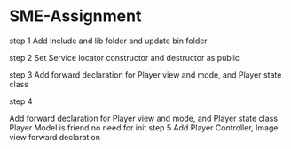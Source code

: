 # SME-Assignment
step 1
Add Include and lib folder and update bin folder

step 2
Set Service locator constructor and destructor as public

step 3
Add forward declaration for Player view and mode, and Player state class

step 4

 Add forward declaration for Player view and mode, and Player state class
Player Model is friend no need for init
 step 5
Add Player Controller, Image view forward declaration

